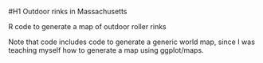#H1 Outdoor rinks in Massachusetts

R code to generate a map of outdoor roller rinks

Note that code includes code to generate a generic world map, since
I was teaching myself how to generate a map using ggplot/maps. 
